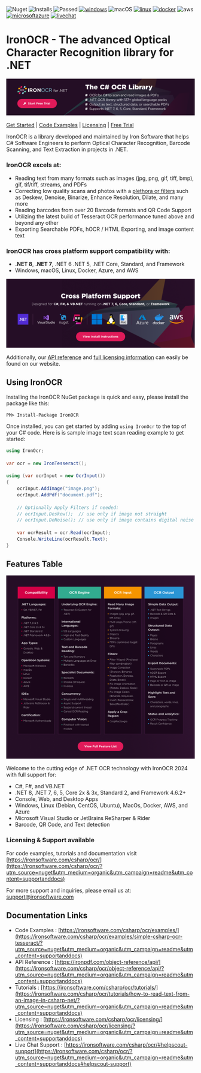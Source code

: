 ![Nuget](https://img.shields.io/nuget/v/IronOcr?color=informational&label=latest)  ![Installs](https://img.shields.io/nuget/dt/IronOcr?color=informational&label=installs&logo=nuget)  ![Passed](https://img.shields.io/badge/build-%20%E2%9C%93%20392%20tests%20passed%20(0%20failed)%20-107C10?logo=visualstudio)  [![windows](https://img.shields.io/badge/%E2%80%8E%20-%20%E2%9C%93-107C10?logo=windows)](https://ironsoftware.com/csharp/ocr/docs/?utm_source=nuget&utm_medium=organic&utm_campaign=readme&utm_content=topshield) ![macOS](https://img.shields.io/badge/%E2%80%8E%20-%20%E2%9C%93-107C10?logo=apple) [![linux](https://img.shields.io/badge/%E2%80%8E%20-%20%E2%9C%93-107C10?logo=linux&logoColor=white)](https://ironsoftware.com/csharp/ocr/docs/questions/tesseract-ocr-setup-linux-ubuntu-debian/?utm_source=nuget&utm_medium=organic&utm_campaign=readme&utm_content=topshield) [![docker](https://img.shields.io/badge/%E2%80%8E%20-%20%E2%9C%93-107C10?logo=docker&logoColor=white)](https://ironsoftware.com/csharp/ocr/docs/questions/csharp-tesseract-ocr-docker-linux-setup-tutorial/?utm_source=nuget&utm_medium=organic&utm_campaign=readme&utm_content=topshield) ![aws](https://img.shields.io/badge/%E2%80%8E%20-%20%E2%9C%93-107C10?logo=amazonaws) [![microsoftazure](https://img.shields.io/badge/%E2%80%8E%20-%20%E2%9C%93-107C10?logo=microsoftazure)](https://ironsoftware.com/csharp/ocr/docs/questions/iron-ocr-azure-tutorial/?utm_source=nuget&utm_medium=organic&utm_campaign=readme&utm_content=topshield) [![livechat](https://img.shields.io/badge/Live%20Chat-8%20Engineers%20Active%20Today-purple?logo=googlechat&logoColor=white)](https://ironsoftware.com/csharp/ocr/?utm_source=nuget&utm_medium=organic&utm_campaign=readme&utm_content=topshield#helpscout-support)


# IronOCR - The advanced Optical Character Recognition library for .NET

[![IronOCR NuGet Trial Banner Image](https://raw.githubusercontent.com/iron-software/iron-nuget-assets/main/IronOCR-readme/nuget-trial-banner.png)](https://ironsoftware.com/csharp/ocr/?utm_source=nuget&utm_medium=organic&utm_campaign=readme&utm_content=topbanner#trial-license)

[Get Started](https://ironsoftware.com/csharp/ocr/docs/?utm_source=nuget&utm_medium=organic&utm_campaign=readme&utm_content=navigation) | [Code Examples](https://ironsoftware.com/csharp/ocr/examples/simple-csharp-ocr-tesseract/?utm_source=nuget&utm_medium=organic&utm_campaign=readme&utm_content=navigation) | [Licensing](https://ironsoftware.com/csharp/ocr/licensing/?utm_source=nuget&utm_medium=organic&utm_campaign=readme&utm_content=navigation) | [Free Trial](https://ironsoftware.com/csharp/ocr/docs/?utm_source=nuget&utm_medium=organic&utm_campaign=readme&utm_content=navigation#trial-license)

IronOCR is a library developed and maintained by Iron Software that helps C# Software Engineers to perform Optical Character Recognition, Barcode Scanning, and Text Extraction in projects in .NET.

### IronOCR excels at: 
- Reading text from many formats such as images (jpg, png, gif, tiff, bmp), gif, tif/tiff, streams, and PDFs
- Correcting low quality scans and photos with a [plethora or filters](https://ironsoftware.com/csharp/ocr/tutorials/c-sharp-ocr-image-filters/) such as Deskew, Denoise, Binarize, Enhance Resolution, Dilate, and many more
- Reading barcodes from over 20 Barcode formats and QR Code Support
- Utilizing the latest build of Tesseract OCR performance tuned above and beyond any other
- Exporting Searchable PDFs, hOCR / HTML Exporting, and image content text

### IronOCR has cross platform support compatibility with:
- **.NET 8**, **.NET 7**, .NET 6 .NET 5, .NET Core, Standard, and Framework
- Windows, macOS, Linux, Docker, Azure, and AWS

[![IronOCR Cross Platform Compatibility Support Image](https://raw.githubusercontent.com/iron-software/iron-nuget-assets/main/IronOCR-readme/cross-platform-compatibility.png)](https://ironsoftware.com/csharp/ocr/docs/?utm_source=nuget&utm_medium=organic&utm_campaign=readme&utm_content=crossplatformbanner)

Additionally, our [API reference](https://ironsoftware.com/csharp/ocr/object-reference/api/?utm_source=nuget&utm_medium=organic&utm_campaign=readme&utm_content=supportanddocs) and [full licensing information](https://ironsoftware.com/csharp/ocr/licensing/?utm_source=nuget&utm_medium=organic&utm_campaign=readme&utm_content=supportanddocs) can easily be found on our website.

## Using IronOCR

Installing the IronOCR NuGet package is quick and easy, please install the package like this:
```
PM> Install-Package IronOCR
```
Once installed, you can get started by adding `using IronOcr` to the top of your C# code. Here is is sample image text scan reading example to get started:
```csharp
using IronOcr;

var ocr = new IronTesseract();

using (var ocrInput = new OcrInput())
{
    ocrInput.AddImage("image.png");
    ocrInput.AddPdf("document.pdf");
    
    // Optionally Apply Filters if needed:
    // ocrInput.Deskew();  // use only if image not straight
    // ocrInput.DeNoise(); // use only if image contains digital noise
    
    var ocrResult = ocr.Read(ocrInput);
    Console.WriteLine(ocrResult.Text);
}
```
## Features Table
[![IronOCR Features](https://raw.githubusercontent.com/iron-software/iron-nuget-assets/main/IronOCR-readme/features-table.png)](https://ironsoftware.com/csharp/ocr/features/?utm_source=nuget&utm_medium=organic&utm_campaign=readme&utm_content=featuresbanner)

Welcome to the cutting edge of .NET OCR technology with IronOCR 2024 with full support for:
- C#, F#, and VB.NET
- .NET 8, .NET 7, 6, 5, Core 2x & 3x, Standard 2, and Framework 4.6.2+
- Console, Web, and Desktop Apps
- Windows, Linux (Debian, CentOS, Ubuntu), MacOs, Docker, AWS, and Azure
- Microsoft Visual Studio or JetBrains ReSharper & Rider
- Barcode, QR Code, and Text detection

### Licensing & Support available
For code examples, tutorials and documentation visit [https://ironsoftware.com/csharp/ocr/](https://ironsoftware.com/csharp/ocr/?utm_source=nuget&utm_medium=organic&utm_campaign=readme&utm_content=supportanddocs)

For more support and inquiries, please email us at:  support@ironsoftware.com 

## Documentation Links
-   Code Examples : [https://ironsoftware.com/csharp/ocr/examples/](https://ironsoftware.com/csharp/ocr/examples/simple-csharp-ocr-tesseract/?utm_source=nuget&utm_medium=organic&utm_campaign=readme&utm_content=supportanddocs)
-   API Reference : [https://ironpdf.com/object-reference/api/](https://ironsoftware.com/csharp/ocr/object-reference/api/?utm_source=nuget&utm_medium=organic&utm_campaign=readme&utm_content=supportanddocs)
-   Tutorials : [https://ironsoftware.com/csharp/ocr/tutorials/](https://ironsoftware.com/csharp/ocr/tutorials/how-to-read-text-from-an-image-in-csharp-net/?utm_source=nuget&utm_medium=organic&utm_campaign=readme&utm_content=supportanddocs)
-   Licensing : [https://ironsoftware.com/csharp/ocr/licensing/](https://ironsoftware.com/csharp/ocr/licensing/?utm_source=nuget&utm_medium=organic&utm_campaign=readme&utm_content=supportanddocs)
- Live Chat Support : [https://ironsoftware.com/csharp/ocr/#helpscout-support](https://ironsoftware.com/csharp/ocr/?utm_source=nuget&utm_medium=organic&utm_campaign=readme&utm_content=supportanddocs#helpscout-support)
